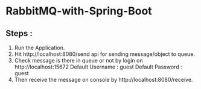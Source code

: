 # RabbitMQ-with-Spring-Boot

## Steps : 
 1. Run the Application.
 2. Hit http://localhost:8080/send api for sending message/object to queue.
 3. Check message is there in queue or not by login on http://localhost:15672 
 Default Username : guest
 Default Password : guest
 4. Then receive the message on console by http://localhost:8080/receive.
